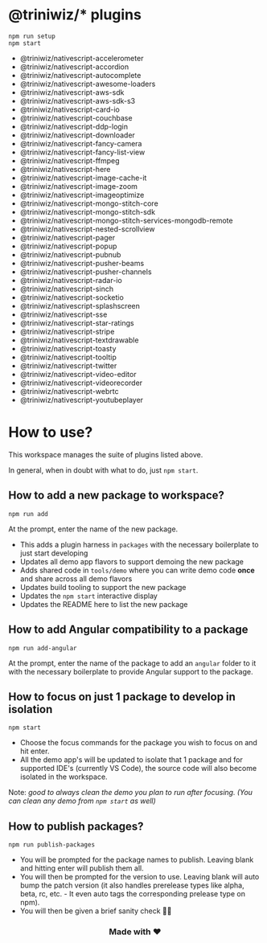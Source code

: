 # @triniwiz/\* plugins

```
npm run setup
npm start
```

- @triniwiz/nativescript-accelerometer
- @triniwiz/nativescript-accordion
- @triniwiz/nativescript-autocomplete
- @triniwiz/nativescript-awesome-loaders
- @triniwiz/nativescript-aws-sdk
- @triniwiz/nativescript-aws-sdk-s3
- @triniwiz/nativescript-card-io
- @triniwiz/nativescript-couchbase
- @triniwiz/nativescript-ddp-login
- @triniwiz/nativescript-downloader
- @triniwiz/nativescript-fancy-camera
- @triniwiz/nativescript-fancy-list-view
- @triniwiz/nativescript-ffmpeg
- @triniwiz/nativescript-here
- @triniwiz/nativescript-image-cache-it
- @triniwiz/nativescript-image-zoom
- @triniwiz/nativescript-imageoptimize
- @triniwiz/nativescript-mongo-stitch-core
- @triniwiz/nativescript-mongo-stitch-sdk
- @triniwiz/nativescript-mongo-stitch-services-mongodb-remote
- @triniwiz/nativescript-nested-scrollview
- @triniwiz/nativescript-pager
- @triniwiz/nativescript-popup
- @triniwiz/nativescript-pubnub
- @triniwiz/nativescript-pusher-beams
- @triniwiz/nativescript-pusher-channels
- @triniwiz/nativescript-radar-io
- @triniwiz/nativescript-sinch
- @triniwiz/nativescript-socketio
- @triniwiz/nativescript-splashscreen
- @triniwiz/nativescript-sse
- @triniwiz/nativescript-star-ratings
- @triniwiz/nativescript-stripe
- @triniwiz/nativescript-textdrawable
- @triniwiz/nativescript-toasty
- @triniwiz/nativescript-tooltip
- @triniwiz/nativescript-twitter
- @triniwiz/nativescript-video-editor
- @triniwiz/nativescript-videorecorder
- @triniwiz/nativescript-webrtc
- @triniwiz/nativescript-youtubeplayer

# How to use?

This workspace manages the suite of plugins listed above.

In general, when in doubt with what to do, just `npm start`.

## How to add a new package to workspace?

```
npm run add
```

At the prompt, enter the name of the new package.

- This adds a plugin harness in `packages` with the necessary boilerplate to just start developing
- Updates all demo app flavors to support demoing the new package
- Adds shared code in `tools/demo` where you can write demo code **once** and share across all demo flavors
- Updates build tooling to support the new package
- Updates the `npm start` interactive display
- Updates the README here to list the new package

## How to add Angular compatibility to a package

```
npm run add-angular
```

At the prompt, enter the name of the package to add an `angular` folder to it with the necessary boilerplate to provide Angular support to the package.

## How to focus on just 1 package to develop in isolation

```
npm start
```

- Choose the focus commands for the package you wish to focus on and hit enter.
- All the demo app's will be updated to isolate that 1 package and for supported IDE's (currently VS Code), the source code will also become isolated in the workspace.

Note: _good to always clean the demo you plan to run after focusing. (You can clean any demo from `npm start` as well)_

## How to publish packages?

```
npm run publish-packages
```

- You will be prompted for the package names to publish. Leaving blank and hitting enter will publish them all.
- You will then be prompted for the version to use. Leaving blank will auto bump the patch version (it also handles prerelease types like alpha, beta, rc, etc. - It even auto tags the corresponding prelease type on npm).
- You will then be given a brief sanity check 🧠😊

<h3 align="center">Made with ❤️</h3>
